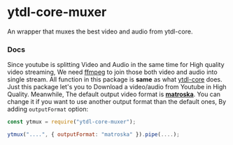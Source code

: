 # ytdl-core-muxer
An wrapper that muxes the best video and audio from ytdl-core. 
### Docs
Since youtube is splitting Video and Audio in the same time for High quality video streaming, We need [ffmpeg](https://ffmpeg.org) to join those both video and audio into single stream. All function in this package is **same** as what [ytdl-core](https://npmjs.com/package/ytdl-core) does. Just this package let's you to Download a video/audio from Youtube in High Quality. Meanwhile, The default output video format is **[matroska](https://en.wikipedia.org/wiki/matroska)**. You can change it if you want to use another output format than the default ones, By adding `outputFormat` option:
```javascript
const ytmux = require("ytdl-core-muxer");

ytmux("....", { outputFormat: "matroska" }).pipe(....);
```
